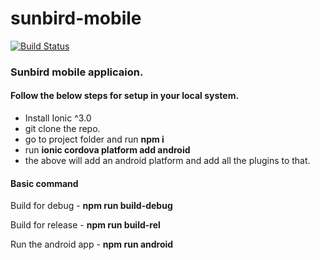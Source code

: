 # sunbird-mobile
[![Build Status](https://travis-ci.org/project-sunbird/sunbird-mobile.svg?branch=master)](https://travis-ci.org/project-sunbird/sunbird-mobile)
### Sunbird mobile applicaion.

#### Follow the below steps for setup in your local system.
* Install Ionic ^3.0
* git clone the repo.
* go to project folder and run **npm i**
* run **ionic cordova platform add android**
* the above will add an android platform and add all the plugins to that.

#### Basic command
Build for debug - **npm run build-debug**

Build for release - **npm run build-rel**

Run the android app - **npm run android**
